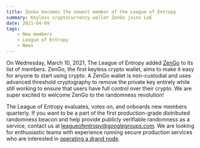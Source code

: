 ```yaml
---
title: ZenGo becomes the newest member of the League of Entropy
summary: Keyless cryptocurrency wallet ZenGo joins LoE
date: 2021-04-09
tags:
    - New members
    - League of Entropy
    - News
---
```


On Wednesday, March 10, 2021, The League of Entropy added [ZenGo](http://zengo.com/) to its list of members. 
ZenGo, the first keyless crypto wallet, aims to make it easy for anyone to start using crypto. 
A ZenGo wallet is non-custodial and uses advanced threshold cryptography to remove the private key 
entirely while still working to ensure that users have full control over their crypto. We are 
super excited to welcome ZenGo to the randomness revolution! 

The League of Entropy evaluates, votes on, and onboards new members quarterly. If you want to be a 
part of the first production-grade distributed randomness beacon and help provide publicly verifiable 
randomness as a service, contact us at [leagueofentropy@googlegroups.com](mailto:leagueofentropy@googlegroups.com). 
We are looking for enthusiastic teams with experience running secure production services who are interested in 
[operating a drand node](https://docs.google.com/document/d/1zy_ki3Qk6ecg_APEjYlT9DBwzdJx9I_ImHvaUaIwKHU/).

